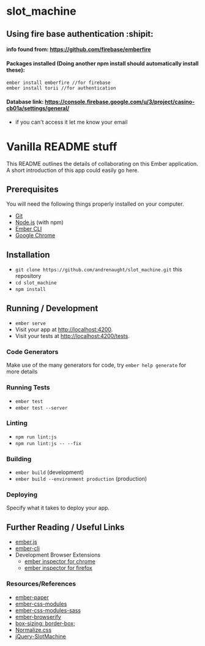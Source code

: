 # slot_machine

## Using fire base authentication :shipit:

#### info found from: https://github.com/firebase/emberfire


#### Packages installed (Doing another npm install should automatically install these):
```
ember install emberfire //for firebase
ember install torii //for authentication
```

#### Database link: https://console.firebase.google.com/u/3/project/casino-cb01a/settings/general/
 - if you can't access it let me know your email <br />

# Vanilla README stuff
This README outlines the details of collaborating on this Ember application.
A short introduction of this app could easily go here.

## Prerequisites

You will need the following things properly installed on your computer.

* [Git](https://git-scm.com/)
* [Node.js](https://nodejs.org/) (with npm)
* [Ember CLI](https://ember-cli.com/)
* [Google Chrome](https://google.com/chrome/)

## Installation

* `git clone https://github.com/andrenaught/slot_machine.git` this repository
* `cd slot_machine`
* `npm install`

## Running / Development

* `ember serve`
* Visit your app at [http://localhost:4200](http://localhost:4200).
* Visit your tests at [http://localhost:4200/tests](http://localhost:4200/tests).

### Code Generators

Make use of the many generators for code, try `ember help generate` for more details

### Running Tests

* `ember test`
* `ember test --server`

### Linting

* `npm run lint:js`
* `npm run lint:js -- --fix`

### Building

* `ember build` (development)
* `ember build --environment production` (production)

### Deploying

Specify what it takes to deploy your app.

## Further Reading / Useful Links

* [ember.js](https://emberjs.com/)
* [ember-cli](https://ember-cli.com/)
* Development Browser Extensions
  * [ember inspector for chrome](https://chrome.google.com/webstore/detail/ember-inspector/bmdblncegkenkacieihfhpjfppoconhi)
  * [ember inspector for firefox](https://addons.mozilla.org/en-US/firefox/addon/ember-inspector/)

### Resources/References

* [ember-paper](https://www.npmjs.com/package/ember-paper)
* [ember-css-modules](https://www.npmjs.com/package/ember-css-modules)
* [ember-css-modules-sass](https://github.com/dfreeman/ember-css-modules-sass)
* [ember-browserify](https://www.npmjs.com/package/ember-browserify)
* [box-sizing: border-box;](https://css-tricks.com/inheriting-box-sizing-probably-slightly-better-best-practice/)
* [Normalize.css](https://necolas.github.io/normalize.css/)
* [jQuery-SlotMachine](https://github.com/josex2r/jQuery-SlotMachine)